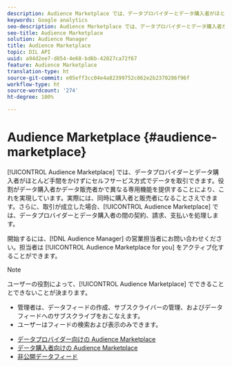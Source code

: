```yaml
---
description: Audience Marketplace では、データプロバイダーとデータ購入者がほとんど手間をかけずにセルフサービス方式でデータを取引できます。役割がデータ購入者かデータ販売者かで異なる専用機能を提供することにより、これを実現しています。実際には、同時に購入者と販売者になることさえできます。さらに、取引が成立した場合、Audience Marketplace では、データプロバイダーとデータ購入者の間の契約、請求、支払いを処理します。
keywords: Google analytics
seo-description: Audience Marketplace では、データプロバイダーとデータ購入者がほとんど手間をかけずにセルフサービス方式でデータを取引できます。役割がデータ購入者かデータ販売者かで異なる専用機能を提供することにより、これを実現しています。実際には、同時に購入者と販売者になることさえできます。さらに、取引が成立した場合、Audience Marketplace では、データプロバイダーとデータ購入者の間の契約、請求、支払いを処理します。
seo-title: Audience Marketplace
solution: Audience Manager
title: Audience Marketplace
topic: DIL API
uuid: a94d2ee7-d854-4e68-bd6b-42827ca72f67
feature: Audience Marketplace
translation-type: ht
source-git-commit: e05eff3cc04e4a82399752c862e2b2370286f96f
workflow-type: ht
source-wordcount: '274'
ht-degree: 100%

---
```



# Audience Marketplace {#audience-marketplace}

[!UICONTROL Audience Marketplace] では、データプロバイダーとデータ購入者がほとんど手間をかけずにセルフサービス方式でデータを取引できます。役割がデータ購入者かデータ販売者かで異なる専用機能を提供することにより、これを実現しています。実際には、同時に購入者と販売者になることさえできます。さらに、取引が成立した場合、[!UICONTROL Audience Marketplace] では、データプロバイダーとデータ購入者の間の契約、請求、支払いを処理します。

開始するには、[!DNL Audience Manager] の営業担当者にお問い合わせください。担当者は [!UICONTROL Audience Marketplace for you] をアクティブ化することができます。

>[!NOTE]
>
>ユーザーの役割によって、[!UICONTROL Audience Marketplace] でできることとできないことが決まります。
>
> * 管理者は、データフィードの作成、サブスクライバーの管理、およびデータフィードへのサブスクライブをおこなえます。
> * ユーザーはフィードの検索および表示のみできます。


* [データプロバイダー向けの Audience Marketplace](/help/using/features/audience-marketplace/marketplace-data-providers/marketplace-data-providers.md)
* [データ購入者向けの Audience Marketplace](/help/using/features/audience-marketplace/marketplace-data-buyers/marketplace-data-buyers.md)
* [非公開データフィード](/help/using/features/audience-marketplace/marketplace-private-feeds.md)
